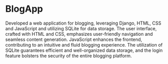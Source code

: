 # BlogApp
Developed a web application for blogging, leveraging Django, HTML, CSS and JavaScript and utilizing SQLite for data storage.
The user interface, crafted with HTML and CSS, emphasizes user-friendly navigation and seamless content generation. JavaScript enhances the frontend, contributing to an intuitive and fluid blogging experience. The utilization of SQLite guarantees efficient and well-organized data storage, and the login feature bolsters the security of the entire blogging platform.
